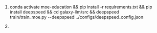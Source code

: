 1. conda activate moe-education && pip install -r requirements.txt && pip install deepspeed && cd galaxy-llm/src && deepspeed train/train_moe.py --deepspeed ../configs/deepspeed_config.json

2. 